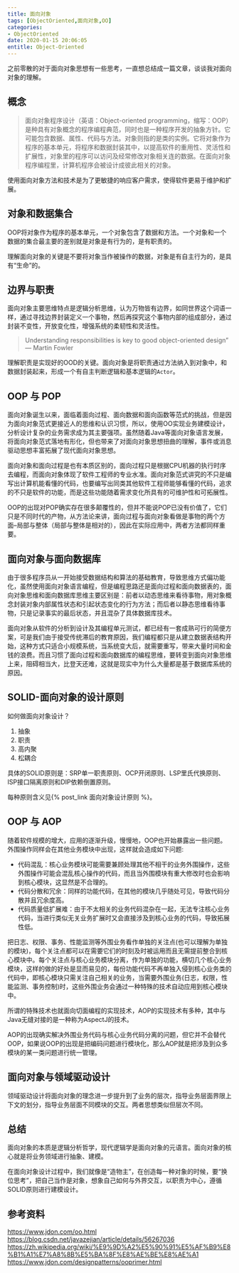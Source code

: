```yaml
---
title: 面向对象
tags: [ObjectOriented,面向对象,OO]
categories:
- ObjectOriented
date: 2020-01-15 20:06:05
entitle: Object-Oriented
---
```


之前零散的对于面向对象思想有一些思考，一直想总结成一篇文章，谈谈我对面向对象的理解。

<!--more-->

## 概念

> 面向对象程序设计（英语：Object-oriented programming，缩写：OOP）是种具有对象概念的程序编程典范，同时也是一种程序开发的抽象方针。它可能包含数据、属性、代码与方法。对象则指的是类的实例。它将对象作为程序的基本单元，将程序和数据封装其中，以提高软件的重用性、灵活性和扩展性，对象里的程序可以访问及经常修改对象相关连的数据。在面向对象程序编程里，计算机程序会被设计成彼此相关的对象。

使用面向对象方法和技术是为了更敏捷的响应客户需求，使得软件更易于维护和扩展。

## 对象和数据集合

OOP将对象作为程序的基本单元，一个对象包含了数据和方法。一个对象和一个数据的集合最主要的差别就是对象是有行为的，是有职责的。

理解面向对象的关键是不要将对象当作被操作的数据，对象是有自主行为的，是具有“生命”的。

## 边界与职责

面向对象主要思维特点是逻辑分析思维，认为万物皆有边界，如同世界这个词语一样，通过寻找边界封装定义一个事物，然后再探究这个事物内部的组成部分，通过封装不变性，开放变化性，增强系统的柔韧性和灵活性。

> Understanding responsibilities is key to good object-oriented design”  — Martin Fowler

理解职责是实现好的OOD的关键。面向对象是将职责通过方法纳入到对象中，和数据封装起来，形成一个有自主判断逻辑和基本逻辑的`Actor`。

## OOP 与 POP

面向对象诞生以来，面临着面向过程、面向数据和面向函数等范式的挑战，但是因为面向对象范式更接近人的思维和认识习惯，所以，使用OO实现业务建模设计，分析设计复杂的业务需求成为其主要强项。虽然随着Java等面向对象语言发展，将面向对象范式落地有形化，但也带来了对面向对象思想扭曲的理解，事件或消息驱动思想丰富拓展了现代面向对象思想。

面向对象和面向过程是也有本质区别的，面向过程只是根据CPU机器的执行时序去编程，而面向对象体现了软件工程师的专业水准。面向对象范式讲究的不只是编写出计算机能看懂的代码，也要编写出同类其他软件工程师能够看懂的代码，追求的不只是软件的功能，而是这些功能随着需求变化所具有的可维护性和可拓展性。

OOP的出现对POP确实存在很多颠覆性的，但并不能说POP已没有价值了，它们只是不同时代的产物，从方法论来讲，面向过程与面向对象看做是事物的两个方面–局部与整体（局部与整体是相对的），因此在实际应用中，两者方法都同样重要。

## 面向对象与面向数据库

由于很多程序员从一开始接受数据结构和算法的基础教育，导致思维方式偏功能化，虽然使用面向对象语言编程，但是编程思路还是面向过程和面向数据表的，面向对象思维和面向数据库思维主要区别是：前者以动态思维来看待事物，用对象概念封装对象内部属性状态和引起状态变化的行为方法；而后者以静态思维看待事物，只是记录事实的最后状态，并且混杂了具体数据库技术。

面向对象从软件的分析到设计及其编程单元测试，都已经有一套成熟可行的简便方案，可是我们由于接受传统滞后的教育原因，我们编程都只是从建立数据表结构开始，这种方式只适合小规模系统，当系统变大后，就需要重写，带来大量时间和金钱的浪费。而且习惯了面向过程和面向数据库的编程思维，要转变到面向对象思维上来，阻碍相当大，比登天还难，这就是现实中为什么大量都是基于数据库系统的原因。

## SOLID-面向对象的设计原则

如何做面向对象设计？

1. 抽象
2. 职责
3. 高内聚
4. 松耦合

具体的SOLID原则是：SRP单一职责原则、OCP开闭原则、LSP里氏代换原则、ISP接口隔离原则和DIP依赖倒置原则。

每种原则含义见{% post_link  面向对象设计原则 %}。

## OOP 与 AOP

随着软件规模的增大，应用的逐渐升级，慢慢地，OOP也开始暴露出一些问题。外围操作同样会在其他业务模块中出现，这样就会造成如下问题:
* 代码混乱：核心业务模块可能需要兼顾处理其他不相干的业务外围操作，这些外围操作可能会混乱核心操作的代码，而且当外围模块有重大修改时也会影响到核心模块，这显然是不合理的。
* 代码分散和冗余：同样的功能代码，在其他的模块几乎随处可见，导致代码分散并且冗余度高。
* 代码质量低扩展难：由于不太相关的业务代码混杂在一起，无法专注核心业务代码，当进行类似无关业务扩展时又会直接涉及到核心业务的代码，导致拓展性低。

把日志、权限、事务、性能监测等外围业务看作单独的关注点(也可以理解为单独的模块)，每个关注点都可以在需要它们的时刻及时被运用而且无需提前整合到核心模块中。每个关注点与核心业务模块分离，作为单独的功能，横切几个核心业务模块，这样的做的好处是显而易见的，每份功能代码不再单独入侵到核心业务类的代码中，即核心模块只需关注自己相关的业务，当需要外围业务(日志，权限，性能监测、事务控制)时，这些外围业务会通过一种特殊的技术自动应用到核心模块中。

所谓的特殊技术也就面向切面编程的实现技术，AOP的实现技术有多种，其中与Java无缝对接的是一种称为AspectJ的技术。

AOP的出现确实解决外围业务代码与核心业务代码分离的问题，但它并不会替代OOP，如果说OOP的出现是把编码问题进行模块化，那么AOP就是把涉及到众多模块的某一类问题进行统一管理。

## 面向对象与领域驱动设计

领域驱动设计将面向对象的理念进一步提升到了业务的层次，指导业务层面界限上下文的划分，指导业务层面不同模块的交互。两者思想类似但层次不同。

## 总结

面向对象的本质是逻辑分析哲学，现代逻辑学是面向对象的元语言。面向对象的核心就是将业务领域进行抽象、建模。

在面向对象设计过程中，我们就像是“造物主”，在创造每一种对象的时候，要“换位思考”，把自己当作是对象，想象自己如何与外界交互，以职责为中心，遵循SOLID原则进行建模设计。

## 参考资料
<https://www.jdon.com/oo.html>
<https://blog.csdn.net/javazejian/article/details/56267036>
<https://zh.wikipedia.org/wiki/%E9%9D%A2%E5%90%91%E5%AF%B9%E8%B1%A1%E7%A8%8B%E5%BA%8F%E8%AE%BE%E8%AE%A1>
<https://www.jdon.com/designpatterns/ooprimer.html>
